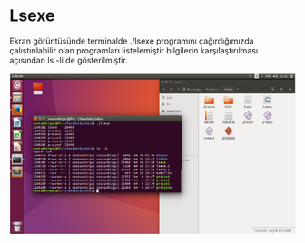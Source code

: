 <h1>Lsexe</h1>

<p>Ekran görüntüsünde terminalde ./lsexe programını çağırdığımızda çalıştırılabilir olan programları listelemiştir bilgilerin karşılaştırılması açısından ls -li de gösterilmiştir.</p>

![Lsexe](/Screenshot.png)